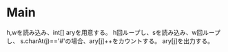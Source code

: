 # Main
h,wを読み込み、int[] aryを用意する。
h回ループし、sを読み込み、w回ループし、
s.charAt(j)=='#'の場合、ary[j]++をカウントする。
ary[j]を出力する。
